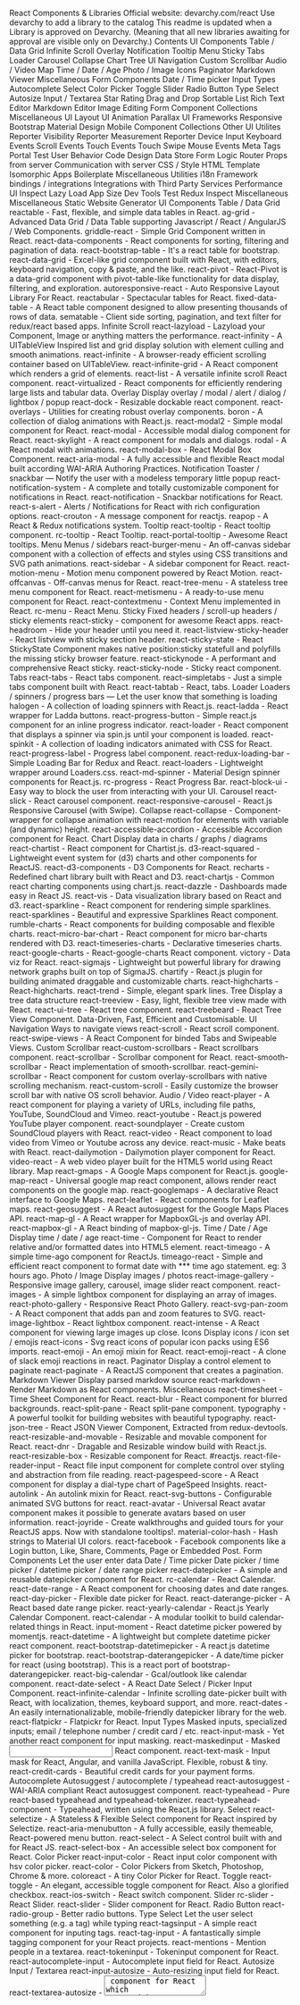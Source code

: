 React Components & Libraries Official website: devarchy.com/react Use devarchy to add a library to the catalog This readme is updated when a Library is approved on Devarchy. (Meaning that all new libraries awaiting for approval are visible only on Devarchy.) Contents UI Components Table / Data Grid Infinite Scroll Overlay Notification Tooltip Menu Sticky Tabs Loader Carousel Collapse Chart Tree UI Navigation Custom Scrollbar Audio / Video Map Time / Date / Age Photo / Image Icons Paginator Markdown Viewer Miscellaneous Form Components Date / Time picker Input Types Autocomplete Select Color Picker Toggle Slider Radio Button Type Select Autosize Input / Textarea Star Rating Drag and Drop Sortable List Rich Text Editor Markdown Editor Image Editing Form Component Collections Miscellaneous UI Layout UI Animation Parallax UI Frameworks Responsive Bootstrap Material Design Mobile Component Collections Other UI Utilites Reporter Visibility Reporter Measurement Reporter Device Input Keyboard Events Scroll Events Touch Events Touch Swipe Mouse Events Meta Tags Portal Test User Behavior Code Design Data Store Form Logic Router Props from server Communication with server CSS / Style HTML Template Isomorphic Apps Boilerplate Miscellaneous Utilities i18n Framework bindings / integrations Integrations with Third Party Services Performance UI Inspect Lazy Load App Size Dev Tools Test Redux Inspect Miscellaneous Miscellaneous Static Website Generator UI Components Table / Data Grid reactable - Fast, flexible, and simple data tables in React. ag-grid - Advanced Data Grid / Data Table supporting Javascript / React / AngularJS / Web Components. griddle-react - Simple Grid Component written in React. react-data-components - React components for sorting, filtering and pagination of data. react-bootstrap-table - It's a react table for bootstrap. react-data-grid - Excel-like grid component built with React, with editors, keyboard navigation, copy & paste, and the like. react-pivot - React-Pivot is a data-grid component with pivot-table-like functionality for data display, filtering, and exploration. autoresponsive-react - Auto Responsive Layout Library For React. reactabular - Spectacular tables for React. fixed-data-table - A React table component designed to allow presenting thousands of rows of data. sematable - Client side sorting, pagination, and text filter for redux/react based apps. Infinite Scroll react-lazyload - Lazyload your Component, Image or anything matters the performance. react-infinity - A UITableView Inspired list and grid display solution with element culling and smooth animations. react-infinite - A browser-ready efficient scrolling container based on UITableView. react-infinite-grid - A React component which renders a grid of elements. react-list - A versatile infinite scroll React component. react-virtualized - React components for efficiently rendering large lists and tabular data. Overlay Display overlay / modal / alert / dialog / lightbox / popup react-dock - Resizable dockable react component. react-overlays - Utilities for creating robust overlay components. boron - A collection of dialog animations with React.js. react-modal2 - Simple modal component for React. react-modal - Accessible modal dialog component for React. react-skylight - A react component for modals and dialogs. rodal - A React modal with animations. react-modal-box - React Modal Box Component. react-aria-modal - A fully accessible and flexible React modal built according WAI-ARIA Authoring Practices. Notification Toaster / snackbar — Notify the user with a modeless temporary little popup react-notification-system - A complete and totally customizable component for notifications in React. react-notification - Snackbar notifications for React. react-s-alert - Alerts / Notifications for React with rich configuration options. react-crouton - A message component for reactjs. reapop - A React & Redux notifications system. Tooltip react-tooltip - React tooltip component. rc-tooltip - React Tooltip. react-portal-tooltip - Awesome React tooltips. Menu Menus / sidebars react-burger-menu - An off-canvas sidebar component with a collection of effects and styles using CSS transitions and SVG path animations. react-sidebar - A sidebar component for React. react-motion-menu - Motion menu component powered by React Motion. react-offcanvas - Off-canvas menus for React. react-tree-menu - A stateless tree menu component for React. react-metismenu - A ready-to-use menu component for React. react-contextmenu - Context Menu implemented in React. rc-menu - React Menu. Sticky Fixed headers / scroll-up headers / sticky elements react-sticky - <Sticky /> component for awesome React apps. react-headroom - Hide your header until you need it. react-listview-sticky-header - React listview with sticky section header. react-sticky-state - React StickyState Component makes native position:sticky statefull and polyfills the missing sticky browser feature. react-stickynode - A performant and comprehensive React sticky. react-sticky-node - Sticky react component. Tabs react-tabs - React tabs component. react-simpletabs - Just a simple tabs component built with React. react-tabtab - React, tabs. Loader Loaders / spinners / progress bars — Let the user know that something is loading halogen - A collection of loading spinners with React.js. react-ladda - React wrapper for Ladda buttons. react-progress-button - Simple react.js component for an inline progress indicator. react-loader - React component that displays a spinner via spin.js until your component is loaded. react-spinkit - A collection of loading indicators animated with CSS for React. react-progress-label - Progress label component. react-redux-loading-bar - Simple Loading Bar for Redux and React. react-loaders - Lightweight wrapper around Loaders.css. react-md-spinner - Material Design spinner components for React.js. rc-progress - React Progress Bar. react-block-ui - Easy way to block the user from interacting with your UI. Carousel react-slick - React carousel component. react-responsive-carousel - React.js Responsive Carousel (with Swipe). Collapse react-collapse - Component-wrapper for collapse animation with react-motion for elements with variable (and dynamic) height. react-accessible-accordion - Accessible Accordion component for React. Chart Display data in charts / graphs / diagrams react-chartist - React component for Chartist.js. d3-react-squared - Lightweight event system for (d3) charts and other components for ReactJS. react-d3-components - D3 Components for React. recharts - Redefined chart library built with React and D3. react-chartjs - Common react charting components using chart.js. react-dazzle - Dashboards made easy in React JS. react-vis - Data visualization library based on React and d3. react-sparkline - React component for rendering simple sparklines. react-sparklines - Beautiful and expressive Sparklines React component. rumble-charts - React components for building composable and flexible charts. react-micro-bar-chart - React component for micro bar-charts rendered with D3. react-timeseries-charts - Declarative timeseries charts. react-google-charts - React-google-charts React component. victory - Data viz for React. react-sigmajs - Lightweight but powerful library for drawing network graphs built on top of SigmaJS. chartify - React.js plugin for building animated draggable and customizable charts. react-highcharts - React-highcharts. react-trend - Simple, elegant spark lines. Tree Display a tree data structure react-treeview - Easy, light, flexible tree view made with React. react-ui-tree - React tree component. react-treebeard - React Tree View Component. Data-Driven, Fast, Efficient and Customisable. UI Navigation Ways to navigate views react-scroll - React scroll component. react-swipe-views - A React Component for binded Tabs and Swipeable Views. Custom Scrollbar react-custom-scrollbars - React scrollbars component. react-scrollbar - Scrollbar component for React. react-smooth-scrollbar - React implementation of smooth-scrollbar. react-gemini-scrollbar - React component for custom overlay-scrollbars with native scrolling mechanism. react-custom-scroll - Easily customize the browser scroll bar with native OS scroll behavior. Audio / Video react-player - A react component for playing a variety of URLs, including file paths, YouTube, SoundCloud and Vimeo. react-youtube - React.js powered YouTube player component. react-soundplayer - Create custom SoundCloud players with React. react-video - React component to load video from Vimeo or Youtube across any device. react-music - Make beats with React. react-dailymotion - Dailymotion player component for React. video-react - A web video player built for the HTML5 world using React library. Map react-gmaps - A Google Maps component for React.js. google-map-react - Universal google map react component, allows render react components on the google map. react-googlemaps - A declarative React interface to Google Maps. react-leaflet - React components for Leaflet maps. react-geosuggest - A React autosuggest for the Google Maps Places API. react-map-gl - A React wrapper for MapboxGL-js and overlay API. react-mapbox-gl - A React binding of mapbox-gl-js. Time / Date / Age Display time / date / age react-time - Component for React to render relative and/or formatted dates into <time> HTML5 element. react-timeago - A simple time-ago component for ReactJs. timeago-react - Simple and efficient react component to format date with *** time ago statement. eg: 3 hours ago. Photo / Image Display images / photos react-image-gallery - Responsive image gallery, carousel, image slider react component. react-images - A simple lightbox component for displaying an array of images. react-photo-gallery - Responsive React Photo Gallery. react-svg-pan-zoom - A React component that adds pan and zoom features to SVG. react-image-lightbox - React lightbox component. react-intense - A React component for viewing large images up close. Icons Display icons / icon set / emojis react-icons - Svg react icons of popular icon packs using ES6 imports. react-emoji - An emoji mixin for React. react-emoji-react - A clone of slack emoji reactions in react. Paginator Display a control element to paginate react-paginate - A ReactJS component that creates a pagination. Markdown Viewer Display parsed markdow source react-markdown - Render Markdown as React components. Miscellaneous react-timesheet - Time Sheet Component for React. react-blur - React component for blurred backgrounds. react-split-pane - React split-pane component. typography - A powerful toolkit for building websites with beautiful typography. react-json-tree - React JSON Viewer Component, Extracted from redux-devtools. react-resizable-and-movable - Resizable and movable component for React. react-dnr - Dragable and Resizable window build with React.js. react-resizable-box - Resizable component for React. #reactjs. react-file-reader-input - React file input component for complete control over styling and abstraction from file reading. react-pagespeed-score - A React component for display a dial-type chart of PageSpeed Insights. react-autolink - An autolink mixin for React. react-svg-buttons - Configurable animated SVG buttons for react. react-avatar - Universal React avatar component makes it possible to generate avatars based on user information. react-joyride - Create walkthroughs and guided tours for your ReactJS apps. Now with standalone tooltips!. material-color-hash - Hash strings to Material UI colors. react-facebook - Facebook components like a Login button, Like, Share, Comments, Page or Embedded Post. Form Components Let the user enter data Date / Time picker Date picker / time picker / datetime picker / date range picker react-datepicker - A simple and reusable datepicker component for React. rc-calendar - React Calendar. react-date-range - A React component for choosing dates and date ranges. react-day-picker - Flexible date picker for React. react-daterange-picker - A React based date range picker. react-yearly-calendar - React.js Yearly Calendar Component. react-calendar - A modular toolkit to build calendar-related things in React. input-moment - React datetime picker powered by momentjs. react-datetime - A lightweight but complete datetime picker react component. react-bootstrap-datetimepicker - A react.js datetime picker for bootstrap. react-bootstrap-daterangepicker - A date/time picker for react (using bootstrap). This is a react port of bootstrap-daterangepicker. react-big-calendar - Gcal/outlook like calendar component. react-date-select - A React Date Select / Picker Input Component. react-infinite-calendar - Infinite scrolling date-picker built with React, with localization, themes, keyboard support, and more. react-dates - An easily internationalizable, mobile-friendly datepicker library for the web. react-flatpickr - Flatpickr for React. Input Types Masked inputs, specialized inputs; email / telephone number / credit card / etc. react-input-mask - Yet another react component for input masking. react-maskedinput - Masked <input/> React component. react-text-mask - Input mask for React, Angular, and vanilla JavaScript. Flexible, robust & tiny. react-credit-cards - Beautiful credit cards for your payment forms. Autocomplete Autosuggest / autocomplete / typeahead react-autosuggest - WAI-ARIA compliant React autosuggest component. react-typeahead - Pure react-based typeahead and typeahead-tokenizer. react-typeahead-component - Typeahead, written using the React.js library. Select react-selectize - A Stateless & Flexible Select component for React inspired by Selectize. react-aria-menubutton - A fully accessible, easily themeable, React-powered menu button. react-select - A Select control built with and for React JS. react-select-box - An accessible select box component for React. Color Picker react-input-color - React input color component with hsv color picker. react-color - Color Pickers from Sketch, Photoshop, Chrome & more. coloreact - A tiny Color Picker for React. Toggle react-toggle - An elegant, accessible toggle component for React. Also a glorified checkbox. react-ios-switch - React switch component. Slider rc-slider - React Slider. react-slider - Slider component for React. Radio Button react-radio-group - Better radio buttons. Type Select Let the user select something (e.g. a tag) while typing react-tagsinput - A simple react component for inputing tags. react-tag-input - A fantastically simple tagging component for your React projects. react-mentions - Mention people in a textarea. react-tokeninput - Tokeninput component for React. react-autocomplete-input - Autocomplete input field for React. Autosize Input / Textarea react-input-autosize - Auto-resizing input field for React. react-textarea-autosize - <textarea /> component for React which grows with content. Star Rating react-star-rating - A simple star rating component built with React. react-star-rating-input - React.js component for entering 0-5 (or more) stars. Drag and Drop react-draggable - React draggable component. react-dnd-touch-backend - Touch Backend for react-dnd. react-dropzone - Simple HTML5 drag-drop zone with React.js. react-dnd - Drag and Drop for React. react-sortable-pane - Sortable and resizable pane component for React. react-dragula - Drag and drop so simple it hurts. react-droparea - Drag and Drop library for React. Sortable List Let the user define an order on a list sortablejs - Sortable — is a JavaScript library for reorderable drag-and-drop lists on modern browsers and touch devices. No jQuery. Supports Meteor, AngularJS, React, Polymer, Knockout and any CSS library, e.g. Bootstrap. react-anything-sortable - A ReactJS component that can sort any children with touch support and IE8 compatibility. react-sortable-hoc - A set of higher-order components to turn any list into an animated, touch-friendly, sortable list. react-sortable - A sortable list component built with React. Rich Text Editor react-quill - A Quill component for React. react-ace - React Ace Component. react-contenteditable - React component for a div with editable contents. react-codemirror - Codemirror Component for React.js. react-medium-editor - React wrapper for medium-editor. draft-js - A React framework for building text editors. ritzy - Collaborative web-based rich text editor. megadraft - Rich Text editor built on top of draft.js. react-trumbowyg - React wrapper for Trumbowyg. alloyeditor - WYSIWYG editor based on CKEditor with completely rewritten UI. react-draft-wysiwyg - A Wysiwyg editor build on top of ReactJS and DraftJS. Markdown Editor react-md-editor - React.js Markdown Editor Component. react-markdown-editor - A markdown editor using React/Reflux. Image Editing Image manipulation react-avatar-cropper - Aiming to be a complete solution for avatar cropping in react. react-avatar-editor - Facebook like, avatar / profile picture component. Resize and crop your uploaded image using a clear user interface. react-image-crop - A responsive image cropping tool for React. react-image-cropper - React image crop. Form Component Collections formsy-react-components - A set of React JS components for use in a formsy-react form. Markup adheres to Bootstrap 3 form structure. formsy-material-ui - A Formsy compatibility wrapper for Material-UI form components. react-input-enhancements - Set of enhancements for input control. react-widgets - An à la carte set of polished, extensible, and accessible inputs built for React. Miscellaneous react-designer - Easy to configure, lightweight, editable vector graphics in your react components. react-images-uploader - React.js component for uploading images to the server. react-tabguard - React Tabguard. UI Layout Components to layout the apps UI rgx - React grid system based on minimum and maximum widths. react-flexbox - React flexbox implementation. react-masonry-mixin - A React.js mixin for using @desandro's Masonry. react-inline-grid - Predictable flexbox based grid for React. react-layout-components - Layout Components for React based on Flexbox. react-grid-layout - A draggable and resizable grid layout with responsive breakpoints, for React. react-masonry-component - A React.js component for using @desandro's Masonry. react-flexbox-grid - A set of React components implementing flexboxgrid with the power of CSS Modules. react-stonecutter - Animated grid layout component for React. flexbox-react Unopinionated, standard compliant flexbox components. You dont need to learn any propietary syntax. If you know how to use flexbox, you know how to use flexbox-react components. autoresponsive-react - Auto responsive grid layout library. golden-layout - A multi-screen javascript Layout manager. reactwm - A minimal window manager built using React. react-stack-grid - Pinterest like layout components for React.js. react-reflex - Flex layout container component for advanced React web applications. reflexbox - React flexbox layout and grid system. hedron - A no-frills flexbox grid system for React, powered by styled-components. react-resizer - A React component for resizing HTML elements. m-react-splitters - React splitter component, written in TypeScript. UI Animation Animate transitions react-tween-state - React animation. react-motion - A spring that solves your animation problems. react-transitive-number - React component to apply transition effect to numeric strings, a la old Groupon timers. react-spark-scroll - Scroll-based actions and animations for react. react-motion-ui-pack - Wrapper component around React Motion for easier UI transitions. react-magic-move - MagicMove for React.js. velocity-react - React components for Velocity.js. react-track - Track the position of DOM elements. Create cool animations. rc-animate - Anim react element easily. react-router-transition - Transitions built for react-router, powered by react-motion. react-gsap-enhancer - Use the full power of React and GSAP together. react-mt-svg-lines - A React.js wrapper component to animate the line stroke in SVGs. react-flip-move - Effortless animation between DOM changes (eg. list reordering) using the FLIP technique. react.animate - State animation plugin for react.js. react-anime - A super easy animation library for React. animakit-rotator - AnimakitRotator - React component for the 3D rotation of the blocks. animakit-elastic - AnimakitElastic - React component for flexible resizing of the blocks. animakit-expander - AnimakitExpander - React component for the expanding and collapsing of the blocks. react-tween - Tween animation for React components. data-driven-motion - Easily animate your data in react. react-web-animation - React components for the Web Animations API -. Parallax react-atv-img - A port of @drewwilson’s atvImg (Apple TV 3D parallax effect) library in React. react-parallax-component - Easiest way to add scroll parallax effect on the component. UI Frameworks Responsive Set of components + responsive layout system elemental - A flexible and beautiful UI framework for React.js. rctui - A collection of components for React. belle - Configurable React Components with great UX. react-uikit-components - React UIkit Components for the UIKit CSS framework. searchkit - React UI components / widgets. The easiest way to build a great search experience with Elasticsearch. rebass - Configurable React Stateless Functional UI Components. react-foundation-apps - Foundation Apps components built with React. grommet - The most advanced UX framework for enterprise applications. @blueprintjs/core - Core styles & components. react-foundation - Foundation as React components. semantic-ui-react - The official Semantic-UI-React integration. pivotal-ui-react - React components based on a custom version of the Bootstrap library. antd - A UI Design Language. Bootstrap react-bootstrap - Bootstrap 3 components built with React. reactstrap - Simple React Bootstrap 4 components. Material Design react-mdl - React Components for Material Design Lite. react-materialize - Material design for react, powered by materializecss. react-toolbox - A set of React components implementing Google's Material Design specification with the power of CSS Modules. react-material - Material design components written with React.js and React Style. material-ui - React Components that Implement Google's Material Design. react-essence - Essence - The Essential Material Design Framework. Mobile onsenui - Hybrid Mobile App UI Framework for iOS and Material Design with Angular and React Components. reactionic - React Ionic. touchstonejs - Mobile App Framework powered by React. antd-mobile - A configurable Mobile UI. Component Collections Set of components without layout system dataminr-react-components - Collection of reusable React Components and utility functions. react-components - React components used by Khan Academy. Other react-desktop - React UI Components for macOS Sierra and Windows 10. aframe-react - Build virtual reality experiences with A-Frame and React. admin-on-rest - A frontend framework for building admin SPAs on top of REST services, using React and Material Design. UI Utilites Reporter Report computed styles Visibility Reporter Report when a component becomes visible/hidden react-waypoint - A React component to execute a function whenever you scroll to an element. react-visibility-sensor - Sensor component for React that notifies you when it goes in or out of the window viewport. Measurement Reporter Determine and report measurements of an element react-measure - Compute measurements of a React component. react-height - Component-wrapper to determine and report children elements height. react-height-reporter - React component-wrapper detecting height changes of it's children. react-dimensions - React higher-order component to get dimensions of container. react-component-queries - Provide props to your Components based on their Width and/or Height. react-sizeme - Make your React Components aware of their width and height. react-container-dimensions - Wrapper component that detects element resize and passes new dimensions down the tree. Based on. Device Input Turn user input into actions Keyboard Events react-keydown - Lightweight keydown wrapper for React components. react-hotkeys - Declarative hotkey and focus area management for React. react-shortcuts - Manage keyboard shortcuts from one place. react-key-handler - React component to handle keyboard events. Scroll Events react-scroll-components - A set of components that react to page scrolling. Touch Events react-hammerjs - ReactJS / HammerJS integration. Support touch events in your React app. react-tappable - Tappable component for React. Touch Swipe react-swipe - Swipe.js as a React component. Mouse Events react-aim - Determine the cursor aim for triggering mouse events. Meta Tags Set meta tags, , children of react-helmet - A document head manager for React. react-document-title - Declarative, nested, stateful, isomorphic document.title for React. react-document-meta - HTML meta tags for React-based apps. Works for both client- and server-side rendering, and has a strict but flexible API. Portal Render an element at an arbitrary DOM node react-portal - React component for transportation of modals, lightboxes, loading bars... to document.body. react-layer-stack - Simple but ubiquitously powerful and agnostic layering system for React. Useful for any kind of windowing/popover/modals/tooltip application. react-gateway - Render React DOM into a new context (aka "Portal"). Test User Behavior A/B tests, experiments, ... react-ab - Simple declarative and universal A/B testing component for React. react-experiments - React components for implementing UI experiments. Code Design Libraries that help with code design Data Store Data flow / data management / data stores / components state / data flow react-redux - Official React bindings for Redux. fluorine-lib - Reactive state and side effect management for React using a single stream of actions. redux-batched-actions - Redux higher order reducer + action to reduce actions under a single subscriber notification. react-i13n - A performant, scalable and pluggable approach to instrumenting your React application. shasta - Dead simple + opinionated toolkit for building redux/react applications. react-redux-provide - Bridges the gap between Redux and the declarative nature of GraphQL/Relay. Share, manipulate, and replicate application state across any number of components. redux-batched-subscribe - Store enhancer for which allows batching subscribe notifications. reflux - A simple library for uni-directional dataflow application architecture with React extensions inspired by Flux. fluxxor - Flux architecture tools for React. fluxible - A pluggable container for universal flux applications. alt - Isomorphic flux implementation. baobab-react - React integration for Baobab. reselect - Selector library for Redux. react-controllables - Easily create controllable components. recompose - A React utility belt for function components and higher-order components. redux-ui - Easy UI state management for react redux. redux - Predictable state container for JavaScript apps. mobx-react - React bindings for MobX. Create fully reactive components. cerebral - A state controller with its own debugger. kea - High level architecture for React apps. Form Logic react-jsonschema-form - A React component for building Web forms from JSONSchema. react-validation-mixin - Simple validation mixin (HoC) for React. newforms - INACTIVE] Isomorphic form-handling for React. formsy-react - A form input builder and validator for React JS. redux-form - A Higher Order Component using react-redux to keep form state in a Redux store. winterfell - Generate complex, validated and extendable JSON-based forms in React. react-redux-form - Create forms easily in React with Redux. tcomb-form - Forms library for react. plexus-form - A dynamic form component for react using JSON-Schema. cerebral-module-forms - A forms handler for Cerebral. Router react-router - A complete routing library for React. react-router-component - Declarative router component for React. redux-router - Redux bindings for React Router – keep your router state inside your Redux store. react-router-scroll - React Router scroll management. universal-router - A simple middleware-style router for isomorphic JavaScript web apps. rrtr - A complete routing solution for React.js. react-router-redux - Ruthlessly simple bindings to keep react-router and redux in sync. react-breadcrumbs - Automatic breadcrumbs for React-Router. monorouter - An isomorphic JS router. cerebral-module-router - An opinionated URL change handler for Cerebral. Props from server Component properties asynchronously fetched over the network react-async - Asynchronously fetch data for React components. redux-async-connect - It allows you to request async data, store them in redux state and connect them to your react component. async-props - Co-located data loading for React Router. react-router-relay - Relay integration for React Router. redux-connect - Provides decorator for resolving async props in react-router, extremely useful for handling server-side rendering in React. react-resolver - Async rendering & data-fetching for universal React applications. react-refetch - A simple, declarative, and composable way to fetch data for React components. redial - Universal data fetching and route lifecycle management for React etc. Communication with server adrenaline - Simple Relay alternative. react-transmit - Relay-inspired library based on Promises instead of GraphQL. apollo-client - A simple caching client for any GraphQL server and UI framework. react-apollo - React data container for the Apollo Client. react-relay - Relay is a JavaScript framework for building data-driven React applications. cerebral-module-http - HTTP module for Cerebral. CSS / Style react-responsive - Media queries in react for responsive design. react-css-modules - Seamless mapping of class names to CSS modules inside of React components. aphrodite - It's inline styles, but they work!. postcss-js - PostCSS for React Inline Styles, Free Style and other CSS-in-JS. react-inline-css - Write CSS inside your React components!. classnames - A simple javascript utility for conditionally joining classNames together. react-container-query - Modular responsive component. react-look - Advanced & Dynamic Component Styling for React and React Native. Ships with powerful Plugins, Mixins and Developer Tools. stilr - Encapsulated styling for your javascript components with all the power of javascript and CSS combined. react-css-components - Define React presentational components with CSS. inline-style-prefixer - Run-time Autoprefixer for Inline Style Objects. radium - A set of tools to manage inline styles on React elements. styled-components - Visual primitives for the component age. HTML Template jsx-control-statements - Neater If and For for React JSX. react-templates - Light weight templates for react. hyperx - Tagged template string virtual dom builder. Isomorphic Apps hypernova - A service for server-side rendering your JavaScript views. react-server - React framework with server render for blazing fast page load and seamless transitions between pages in the browser. webpack-isomorphic-tools - Server-side rendering for your Webpack-built applications (e.g. React). isomorphic-relay - Adds server side rendering support to React Relay. rill - Universal web application framework. isomorphic-style-loader - Isomorphic CSS style loader for Webpack. Boilerplate Scaffold / starter kit / Yeoman generator / stack ensemble / seed create-react-app - Create React apps with no build configuration. redux-cli - An opinionated CLI for building redux/react apps quicker. reactuate - React/Redux stack (not a boilerplate kit). essential-react - A minimal skeleton for building testable React apps using Babel. gluestick - GlueStick is a command line interface for quickly developing universal web applications using React and Redux. relay-fullstack - Relay Starter Kit - Integrated with Relay, GraphQL, Express, ES6/ES7, JSX, Webpack, Babel, Material Design Lite, and PostCSS. universal-redux - An npm package that lets you jump right into coding React and Redux with universal (isomorphic) rendering. Only manage Express setups or Webpack configurations if you want to. nwb - CLI tool and devDependency for React apps & components and npm modules. react-redux-universal-hot-example - A starter boilerplate for a universal webapp using express, react, redux, webpack, and react-transform. generator-starhackit - StarHackIt: React/Redux + Node full-stack starter kit with authentication and authorization, data backed by SQL. react-isomorphic-starterkit - Create an isomorphic React app in less than 5 minutes. generator-react-webpack - Yeoman generator for ReactJS and Webpack. electron-react-boilerplate - Live editing development on desktop app. reactpack - Build your react apps with one command and one npm i. react-hot-boilerplate - Minimal live-editing boilerplate for your next ReactJS project. generator-flux-on-rails - Scaffolder of universal Flux / Redux app, backed by Rails API. roc - Modern Application Development Ecosystem. react-redux-starter-kit - Get started with React, Redux, and React-Router!. redux-webpack-es6-boilerplate - A starter project for modern React apps with Redux. react-boilerplate - Quick packager-agnostic boilerplate for React modules using JSX. Miscellaneous redux-auth-patch - Complete token authentication system for react + redux that supports isomorphic rendering. redux-search - Redux bindings for client-side search. react-inlinesvg - An SVG loader component for ReactJS. tcomb-react - Alternative syntax for PropTypes. Utilities react-faux-dom - DOM like structure that renders to React. react-translate-component - A component for React that utilizes the Counterpart module to provide multi-lingual/localized text content. qrcode.react - A <QRCode/> component for use with React. react-media - A CSS media query component for React. react-children-utilities - Extended utils for React.Children. i18n Internationalization / L10n / localization / translation react-intl - Internationalize React apps. This library provides React components and an API to format dates, numbers, and strings, including pluralization and handling translations. react-i18next - Internationalization for react done right. Using the i18next i18n ecosystem. react-translate-maker - Universal internationalization (i18n) open source library for React. react-globalize - Bringing the i18n functionality of Globalize, backed by CLDR, to React. Framework bindings / integrations reactfire - ReactJS mixin for easy Firebase integration. react-famous - React bridge to Famo.us. backbone-react-component - A bit of nifty glue that automatically plugs your Backbone models and collections into your React components, on the browser and server. elm-react-component - A React component which wraps an Elm module to be used in a React application. react-three-renderer - Render into a three.js canvas using React. gl-react - OpenGL / WebGL bindings for React to implement complex effects over images and content, in the descriptive VDOM paradigm. react-d3-library - Open source library for using D3 in React. gl-react-dom - WebGL bindings for React to implement complex effects over images and content, in the descriptive VDOM paradigm. react-on-rails - Integration of React + Webpack + Rails to build Universal (Isomorphic) Apps. react-backbone - Backbone-aware mixins for react and a whole lot more. react-swf - Shockwave Flash Player component for React. react-localstorage - Simple componentized localstorage implementation for Facebook's React. reactive-elements - Allows to use React.js component as HTML element (web component). react-elm-components - Write React components in Elm. Integrations with Third Party Services react-stripe-checkout - Load stripe's checkout.js as a react component. Easiest way to use checkout with React. react-google-analytics - Google analytics component. react-recaptcha - A react.js reCAPTCHA for Google. redux-segment - Segment.io analytics integration for redux. react-ga - React Google Analytics Module. Performance UI react-fastclick - Fast Touch Events for React. react-static-container - Renders static content efficiently by allowing React to short-circuit the reconciliation process. react-canvas - High performance <canvas> rendering for React components. inferno - An extremely fast, React-like JavaScript library for building modern user interfaces. Inspect why-did-you-update - Puts your console on blast when React is making unnecessary updates. react-perf-tool - Debug performance of your React application. react-render-visualizer - Render visualizer for ReactJS. Lazy Load react-lazyload - Lazyload your Component, Image or anything matters the performance. react-infinity - A UITableView Inspired list and grid display solution with element culling and smooth animations. react-infinite - A browser-ready efficient scrolling container based on UITableView. react-infinite-grid - A React component which renders a grid of elements. react-virtualized - React components for efficiently rendering large lists and tabular data. react-lazy-load - React component that renders children elements when they enter the viewport. App Size babel-plugin-transform-react-remove-prop-types - Remove unnecessary React propTypes from the production build. react-lite - An implementation of React that optimizes for small script size. Dev Tools Test ui-harness - Create, isolate and test modular UI components in React. redux-test-recorder - A redux middleware to automatically generate tests for reducers through ui interaction. legit-tests - Chainable, easy to read, React testing library. unexpected-react - Plugin for [unexpected]( to enable testing the full React virtual DOM, and also the shallow renderer. chai-enzyme - Chai.js assertions and convenience functions for testing React Components with enzyme. react-unit - Lightweight unit test library for ReactJS. enzyme - JavaScript Testing utilities for React. redux-ava - Write AVA tests for redux pretty quickly. carte-blanche - An isolated development space with integrated fuzz testing for your components. See them individually, explore them in different states and quickly and confidently develop them. jest-cli - Painless JavaScript Testing. Redux redux-devtools-inspector - Another Redux DevTools Monitor. redux-devtools-chart-monitor - A chart monitor for Redux DevTools. redux-devtools-dock-monitor - A resizable and movable dock for Redux DevTools monitors. redux-devtools-filterable-log-monitor - Filterable tree view monitor for Redux DevTools. redux-devtools-log-monitor - The default monitor for Redux DevTools with a tree view. remote-redux-devtools - Redux DevTools remotely. redux-devtools - DevTools for Redux with hot reloading, action replay, and customizable UI. Inspect react-inspector - Power of Browser DevTools inspectors right inside your React app. react-json-inspector - React JSON inspector component. reactotron - A CLI and OS X app for inspecting your React JS and React Native apps. Miscellaneous react-atellier - The smartest way to share interactive components with your team. standard-react - JavaScript Standard Style Guide. cosmos-js - DX tool for designing truly encapsulated React components. react-heatpack - A 'heatpack' command for quick React development with webpack hot reloading. mighty-react-snippets - Crafty React and Redux ES6 snippets for Atom Editor. react-styleguidist - React style guide generator. Miscellaneous structor - An advanced GUI editor for React. react-blessed - A react renderer for blessed. react-komik - ReactJS based comic strip creator using fabric.js canvas rendering. mozaik - Mozaïk is a tool based on nodejs / react / d3 / stylus to easily craft beautiful dashboards. htmltojsx - Automatically AJAXify plain HTML with the power of React. It's magic!. react-bash - A configurable/extendable bash terminal React component. html-to-react-components - Extract annotated portions of HTML into React components as separate modules. Static Website Generator gatsby - Transform plain text into dynamic blogs and websites using React.js. phenomic - Modern static* website generator based on the React and Webpack ecosystem. sitegen - Generate websites by composing React components.